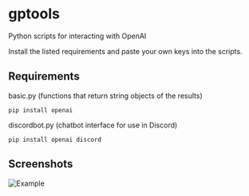 # gptools
Python scripts for interacting with OpenAI

Install the listed requirements and paste your own keys into the scripts.

## Requirements
basic.py (functions that return string objects of the results)
```
pip install openai
```
discordbot.py (chatbot interface for use in Discord)
```
pip install openai discord
```
## Screenshots
![Example](https://eduffield.github.io/images/screen1.png)
